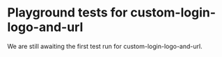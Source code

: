 # Playground tests for custom-login-logo-and-url
We are still awaiting the first test run for custom-login-logo-and-url.
